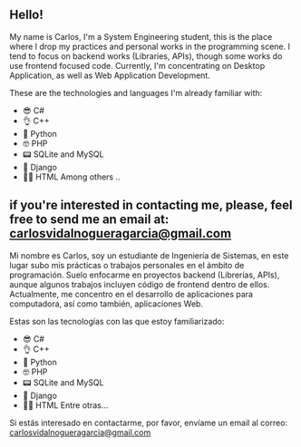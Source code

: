 ## Hello!

My name is Carlos, I'm a System Engineering student, this is the place where I drop my practices and personal works in the programming scene. I tend to focus on backend works (Libraries, APIs), though some works do use frontend focused code. Currently, I'm concentrating on Desktop Application, as well as Web Application Development.

These are the technologies and languages I'm already familiar with:

-  😎 C#
-  👌 C++
-  🐍 Python
-  🤓 PHP
-  📟 SQLite and MySQL
-  🦁 Django
-  🧑‍🎨 HTML
Among others ..

if you're interested in contacting me, please, feel free to send me an email at: carlosvidalnogueragarcia@gmail.com
----------------------------------------------------------------------------------------------------------
Mi nombre es Carlos, soy un estudiante de Ingeniería de Sistemas, en este lugar subo mis prácticas o trabajos personales en el ámbito de programación. Suelo enfocarme en proyectos backend (Librerías, APIs), aunque algunos trabajos incluyen código de frontend dentro de ellos. Actualmente, me concentro en el desarrollo de aplicaciones para computadora, así como también, aplicaciones Web.

Estas son las tecnologías con las que estoy familiarizado: 
-  😎 C#
-  👌 C++
-  🐍 Python
-  🤓 PHP
-  📟 SQLite and MySQL
-  🦁 Django
-  🧑‍🎨 HTML
Entre otras...

Si estás interesado en contactarme, por favor, envíame un email al correo: carlosvidalnogueragarcia@gmail.com


